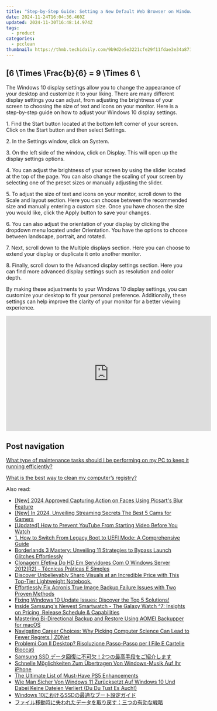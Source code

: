```yaml
---
title: "Step-by-Step Guide: Setting a New Default Web Browser on Windows 11 - TechAdvisor"
date: 2024-11-24T16:04:36.460Z
updated: 2024-11-30T16:48:14.974Z
tags:
  - product
categories:
  - pcclean
thumbnail: https://thmb.techidaily.com/9b9d2e5e3221cfe29f11fdae3e34a8712951d1bbc94b5d263ea270cbf9e85714.jpg
---
```


## \[6 \Times \Frac{b}{6} = 9 \Times 6 \

The Windows 10 display settings allow you to change the appearance of your desktop and customize it to your liking. There are many different display settings you can adjust, from adjusting the brightness of your screen to choosing the size of text and icons on your monitor. Here is a step-by-step guide on how to adjust your Windows 10 display settings. 

1\. Find the Start button located at the bottom left corner of your screen. Click on the Start button and then select Settings.

2\. In the Settings window, click on System.

3\. On the left side of the window, click on Display. This will open up the display settings options. 

4\. You can adjust the brightness of your screen by using the slider located at the top of the page. You can also change the scaling of your screen by selecting one of the preset sizes or manually adjusting the slider.

5\. To adjust the size of text and icons on your monitor, scroll down to the Scale and layout section. Here you can choose between the recommended size and manually entering a custom size. Once you have chosen the size you would like, click the Apply button to save your changes.

6\. You can also adjust the orientation of your display by clicking the dropdown menu located under Orientation. You have the options to choose between landscape, portrait, and rotated.

7\. Next, scroll down to the Multiple displays section. Here you can choose to extend your display or duplicate it onto another monitor.

8\. Finally, scroll down to the Advanced display settings section. Here you can find more advanced display settings such as resolution and color depth. 

By making these adjustments to your Windows 10 display settings, you can customize your desktop to fit your personal preference. Additionally, these settings can help improve the clarity of your monitor for a better viewing experience.

<!-- affiliate ads begin -->
<iframe width="560" height="315" src="https://www.youtube.com/embed/iOVkXoUxLf4?si=QfC18T2cb5OkiaXo" title="YouTube video player" frameborder="0" allow="accelerometer; autoplay; clipboard-write; encrypted-media; gyroscope; picture-in-picture; web-share" referrerpolicy="strict-origin-when-cross-origin" allowfullscreen></iframe>
<!-- affiliate ads end -->

## Post navigation

[What type of maintenance tasks should I be performing on my PC to keep it running efficiently?](https://tools.techidaily.com/pcclean/products/)

[What is the best way to clean my computer’s registry?](https://tools.techidaily.com/pcclean/products/)

<ins class="adsbygoogle"
     style="display:block"
     data-ad-format="autorelaxed"
     data-ad-client="ca-pub-7571918770474297"
     data-ad-slot="1223367746"></ins>

<ins class="adsbygoogle"
     style="display:block"
     data-ad-client="ca-pub-7571918770474297"
     data-ad-slot="8358498916"
     data-ad-format="auto"
     data-full-width-responsive="true"></ins>

<span class="atpl-alsoreadstyle">Also read:</span>
<div><ul>
<li><a href="https://fox-links.techidaily.com/new-2024-approved-capturing-action-on-faces-using-picsarts-blur-feature/"><u>[New] 2024 Approved Capturing Action on Faces Using Picsart's Blur Feature</u></a></li>
<li><a href="https://digital-screen-recording.techidaily.com/new-in-2024-unveiling-streaming-secrets-the-best-5-cams-for-gamers/"><u>[New] In 2024, Unveiling Streaming Secrets The Best 5 Cams for Gamers</u></a></li>
<li><a href="https://some-techniques.techidaily.com/updated-how-to-prevent-youtube-from-starting-video-before-you-watch/"><u>[Updated] How to Prevent YouTube From Starting Video Before You Watch</u></a></li>
<li><a href="https://discover-fantastic.techidaily.com/1-how-to-switch-from-legacy-boot-to-uefi-mode-a-comprehensive-guide/"><u>1. How to Switch From Legacy Boot to UEFI Mode: A Comprehensive Guide</u></a></li>
<li><a href="https://win-answers.techidaily.com/borderlands-3-mastery-unveiling-11-strategies-to-bypass-launch-glitches-effortlessly/"><u>Borderlands 3 Mastery: Unveiling 11 Strategies to Bypass Launch Glitches Effortlessly</u></a></li>
<li><a href="https://discover-fantastic.techidaily.com/clonagem-efetiva-do-hd-em-servidores-com-o-windows-server-2012r2-tecnicas-praticas-e-simples/"><u>Clonagem Efetiva Do HD Em Servidores Com O Windows Server 2012(R2) - Técnicas Práticas E Simples</u></a></li>
<li><a href="https://hardware-help.techidaily.com/discover-unbelievably-sharp-visuals-at-an-incredible-price-with-this-top-tier-lightweight-notebook/"><u>Discover Unbelievably Sharp Visuals at an Incredible Price with This Top-Tier Lightweight Notebook.</u></a></li>
<li><a href="https://discover-fantastic.techidaily.com/effortlessly-fix-acronis-true-image-backup-failure-issues-with-two-proven-methods/"><u>Effortlessly Fix Acronis True Image Backup Failure Issues with Two Proven Methods</u></a></li>
<li><a href="https://discover-fantastic.techidaily.com/fixing-windows-10-update-issues-discover-the-top-5-solutions/"><u>Fixing Windows 10 Update Issues: Discover the Top 5 Solutions!</u></a></li>
<li><a href="https://techno-recovery.techidaily.com/inside-samsungs-newest-smartwatch-the-galaxy-watch-7-insights-on-pricing-release-schedule-and-capabilities/"><u>Inside Samsung's Newest Smartwatch - The Galaxy Watch ^7: Insights on Pricing, Release Schedule & Capabilities</u></a></li>
<li><a href="https://discover-fantastic.techidaily.com/mastering-bi-directional-backup-and-restore-using-aomei-backupper-for-macos/"><u>Mastering Bi-Directional Backup and Restore Using AOMEI Backupper for macOS</u></a></li>
<li><a href="https://tech-savvy.techidaily.com/navigating-career-choices-why-picking-computer-science-can-lead-to-fewer-regrets-zdnet/"><u>Navigating Career Choices: Why Picking Computer Science Can Lead to Fewer Regrets | ZDNet</u></a></li>
<li><a href="https://discover-docs.techidaily.com/problemi-con-il-desktop-risoluzione-passo-passo-per-i-file-e-cartelle-bloccati/"><u>Problemi Con Il Desktop? Risoluzione Passo-Passo per I File E Cartelle Bloccati</u></a></li>
<li><a href="https://discover-fantastic.techidaily.com/samsung-ssd-2/"><u>Samsung SSD データ回復に不可欠！2つの最高手段をご紹介します</u></a></li>
<li><a href="https://discover-fantastic.techidaily.com/schnelle-moglichkeiten-zum-ubertragen-von-windows-musik-auf-ihr-iphone/"><u>Schnelle Möglichkeiten Zum Übertragen Von Windows-Musik Auf Ihr iPhone</u></a></li>
<li><a href="https://games-able.techidaily.com/the-ultimate-list-of-must-have-ps5-enhancements/"><u>The Ultimate List of Must-Have PS5 Enhancements</u></a></li>
<li><a href="https://solve-luxury.techidaily.com/wie-man-sicher-von-windows-11-zurucksetzt-auf-windows-10-und-dabei-keine-dateien-verliert-du-du-tust-es-auch/"><u>Wie Man Sicher Von Windows 11 Zurücksetzt Auf Windows 10 Und Dabei Keine Dateien Verliert (Du Du Tust Es Auch!)</u></a></li>
<li><a href="https://discover-fantastic.techidaily.com/1728502418487-windows-10ssd/"><u>Windows 10におけるSSDの最適なブート設定ガイド</u></a></li>
<li><a href="https://discover-fantastic.techidaily.com/44ov44kh44kk44or56e75yuv5pmc44gr5asx44kp44km44gf44oh44o844k44ks5yplusw44kk5oi744gz77ya5lij44gk44gu5pyj5yq544gq5oim55wl/"><u>ファイル移動時に失われたデータを取り戻す：三つの有効な戦略</u></a></li>
</ul></div>

